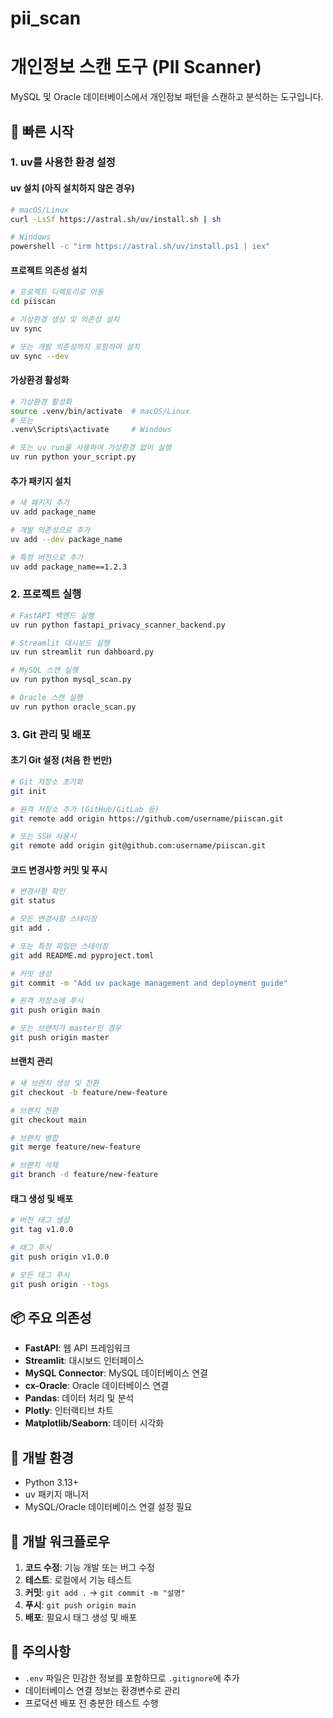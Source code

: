 # pii_scan
# 개인정보 스캔 도구 (PII Scanner)

MySQL 및 Oracle 데이터베이스에서 개인정보 패턴을 스캔하고 분석하는 도구입니다.

## 🚀 빠른 시작

### 1. uv를 사용한 환경 설정

#### uv 설치 (아직 설치하지 않은 경우)
```bash
# macOS/Linux
curl -LsSf https://astral.sh/uv/install.sh | sh

# Windows
powershell -c "irm https://astral.sh/uv/install.ps1 | iex"
```

#### 프로젝트 의존성 설치
```bash
# 프로젝트 디렉토리로 이동
cd piiscan

# 가상환경 생성 및 의존성 설치
uv sync

# 또는 개발 의존성까지 포함하여 설치
uv sync --dev
```

#### 가상환경 활성화
```bash
# 가상환경 활성화
source .venv/bin/activate  # macOS/Linux
# 또는
.venv\Scripts\activate     # Windows

# 또는 uv run을 사용하여 가상환경 없이 실행
uv run python your_script.py
```

#### 추가 패키지 설치
```bash
# 새 패키지 추가
uv add package_name

# 개발 의존성으로 추가
uv add --dev package_name

# 특정 버전으로 추가
uv add package_name==1.2.3
```

### 2. 프로젝트 실행

```bash
# FastAPI 백엔드 실행
uv run python fastapi_privacy_scanner_backend.py

# Streamlit 대시보드 실행
uv run streamlit run dahboard.py

# MySQL 스캔 실행
uv run python mysql_scan.py

# Oracle 스캔 실행
uv run python oracle_scan.py
```

### 3. Git 관리 및 배포

#### 초기 Git 설정 (처음 한 번만)
```bash
# Git 저장소 초기화
git init

# 원격 저장소 추가 (GitHub/GitLab 등)
git remote add origin https://github.com/username/piiscan.git

# 또는 SSH 사용시
git remote add origin git@github.com:username/piiscan.git
```

#### 코드 변경사항 커밋 및 푸시
```bash
# 변경사항 확인
git status

# 모든 변경사항 스테이징
git add .

# 또는 특정 파일만 스테이징
git add README.md pyproject.toml

# 커밋 생성
git commit -m "Add uv package management and deployment guide"

# 원격 저장소에 푸시
git push origin main

# 또는 브랜치가 master인 경우
git push origin master
```

#### 브랜치 관리
```bash
# 새 브랜치 생성 및 전환
git checkout -b feature/new-feature

# 브랜치 전환
git checkout main

# 브랜치 병합
git merge feature/new-feature

# 브랜치 삭제
git branch -d feature/new-feature
```

#### 태그 생성 및 배포
```bash
# 버전 태그 생성
git tag v1.0.0

# 태그 푸시
git push origin v1.0.0

# 모든 태그 푸시
git push origin --tags
```

## 📦 주요 의존성

- **FastAPI**: 웹 API 프레임워크
- **Streamlit**: 대시보드 인터페이스
- **MySQL Connector**: MySQL 데이터베이스 연결
- **cx-Oracle**: Oracle 데이터베이스 연결
- **Pandas**: 데이터 처리 및 분석
- **Plotly**: 인터랙티브 차트
- **Matplotlib/Seaborn**: 데이터 시각화

## 🔧 개발 환경

- Python 3.13+
- uv 패키지 매니저
- MySQL/Oracle 데이터베이스 연결 설정 필요

## 📝 개발 워크플로우

1. **코드 수정**: 기능 개발 또는 버그 수정
2. **테스트**: 로컬에서 기능 테스트
3. **커밋**: `git add .` → `git commit -m "설명"`
4. **푸시**: `git push origin main`
5. **배포**: 필요시 태그 생성 및 배포

## 📝 주의사항

- `.env` 파일은 민감한 정보를 포함하므로 `.gitignore`에 추가
- 데이터베이스 연결 정보는 환경변수로 관리
- 프로덕션 배포 전 충분한 테스트 수행
